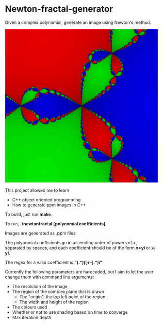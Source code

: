 # Newton-fractal-generator
Given a complex polynomial, generate an image using Newton's method.

![x^3 - 1 in the range \[-1,1\]X\[-1,1\]](readme_image.png)

This project allowed me to learn
* C++ object oriented programming
* How to generate ppm images in C++

To build, just run **make**.

To run, **./newtonfractal [polynomial coefficients]**.

Images are generated as .ppm files

The polynomial coefficients go in ascending order of powers of x, separated by spaces, and each coefficient should be of the form **x+yi** or **x-yi**.

The regex for a valid coefficient is **"(.\*)([+-].\*)i"**

Currently the following parameters are hardcoded, but I aim to let the user change them with command line arguments:
* The resolution of the image
* The region of the complex plane that is drawn
    * The "origin", the top left point of the region
    * The width and height of the region
* The colours used
* Whether or not to use shading based on time to converge
* Max iteration depth
